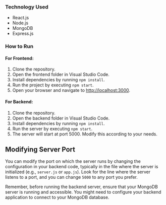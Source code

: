 ### Technology Used
- React.js
- Node.js
- MongoDB
- Express.js

### How to Run

#### For Frontend:
1. Clone the repository.
2. Open the frontend folder in Visual Studio Code.
3. Install dependencies by running `npm install`.
4. Run the project by executing `npm start`.
5. Open your browser and navigate to [http://localhost:3000](http://localhost:3000).

#### For Backend:
1. Clone the repository.
2. Open the backend folder in Visual Studio Code.
3. Install dependencies by running `npm install`.
4. Run the server by executing `npm start`.
5. The server will start at port 5000. Modify this according to your needs.

## Modifying Server Port
You can modify the port on which the server runs by changing the configuration in your backend code, typically in the file where the server is initialized (e.g., `server.js` or `app.js`). Look for the line where the server listens to a port, and you can change `5000` to any port you prefer.

Remember, before running the backend server, ensure that your MongoDB server is running and accessible. You might need to configure your backend application to connect to your MongoDB database.
